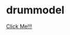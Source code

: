 # drummodel
<a href="https://azhageshwarans.github.io/drummodel/drummodel/index.html">Click Me!!!</a>
